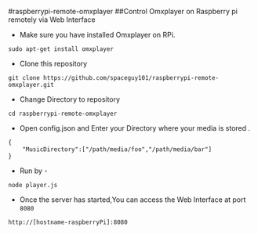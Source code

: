 #raspberrypi-remote-omxplayer
##Control Omxplayer on Raspberry pi remotely via Web Interface
* Make sure you have installed Omxplayer on RPi.
```
sudo apt-get install omxplayer
```
* Clone this repository
```
git clone https://github.com/spaceguy101/raspberrypi-remote-omxplayer.git
```
* Change Directory to repository 
```
cd raspberrypi-remote-omxplayer
```
* Open config.json and Enter your Directory where your media is stored .
```
{
	"MusicDirectory":["/path/media/foo","/path/media/bar"]
}
```
* Run by -
```
node player.js
```
* Once the server has started,You can access the Web Interface at port `8080`
```
http://[hostname-raspberryPi]:8080
```
